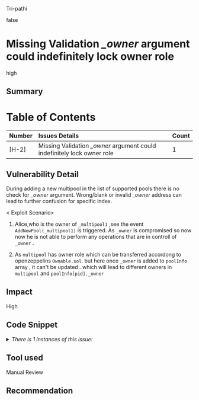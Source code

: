 Tri-pathi

false

# Missing Validation *_owner* argument could indefinitely lock owner role

high


## Summary
# Table of Contents

| Number | Issues Details                                                                            | Count |
| :----- | :---------------------------------------------------------------------------------------- | :---- |
| [H-2]  | Missing Validation *_owner* argument could indefinitely lock owner role                                                 | 1|

## Vulnerability Detail

During adding a new multipool in the list of supported pools there is no check for *_owner* argument. Wrong/blank or invalid *_owner* address can lead to further confusion for specific index.

< Exploit Scenario>
1.  Alice,who is the owner of `_multipool1` ,see the event `AddNewPool(_multipool1)` is triggered. As `_owner` is compromised so now now he is not able to perform any operations that are in controll of `_owner` .

2. As `multipool` has owner role which can be transferred accordong to openzeppelins `Ownable.sol`. but here once `_owner` is added to `poolInfo` array , it can't be updated . which will lead to different owners in `multipool` and `poolInfo[pid]._owner`

## Impact

High

## Code Snippet

<details>
<summary><i>There is 1 instances of this issue:</i></summary>

```solidity
File: concentrator/contracts/Dispatcher.sol
55:    function add(
        address _owner,
        address _multipool,
        address _strategy,
        address _token0,
        address _token1
    ) external onlyOwner {
        PoolInfo memory pInfo = PoolInfo({
            owner: _owner,
            multipool: _multipool,
            strategy: _strategy,
            token0: _token0,
            token1: _token1
        });

        poolInfo.push(pInfo);
        emit AddNewPool(_multipool);
72:   }

```

https://github.com/sherlock-audit/2023-06-real-wagmi/blob/main/concentrator/contracts/Dispatcher.sol#L55

</details>




## Tool used

Manual Review

## Recommendation

